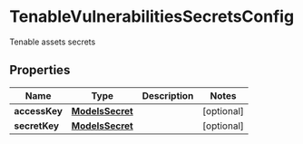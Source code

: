 

# TenableVulnerabilitiesSecretsConfig

Tenable assets secrets

## Properties

| Name | Type | Description | Notes |
|------------ | ------------- | ------------- | -------------|
|**accessKey** | [**ModelsSecret**](ModelsSecret.md) |  |  [optional] |
|**secretKey** | [**ModelsSecret**](ModelsSecret.md) |  |  [optional] |



